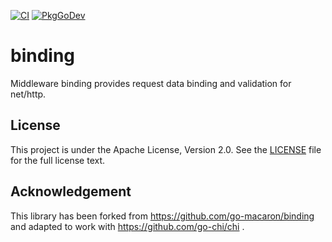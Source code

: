 [![CI](https://github.com/wandrs/binding/actions/workflows/ci.yml/badge.svg?branch=master)](https://github.com/wandrs/binding/actions/workflows/ci.yml)
[![PkgGoDev](https://pkg.go.dev/badge/go.wandrs.dev/binding)](https://pkg.go.dev/go.wandrs.dev/binding)

# binding

Middleware binding provides request data binding and validation for net/http.

## License

This project is under the Apache License, Version 2.0. See the [LICENSE](LICENSE) file for the full license text.

## Acknowledgement

This library has been forked from https://github.com/go-macaron/binding and adapted to work with https://github.com/go-chi/chi .
